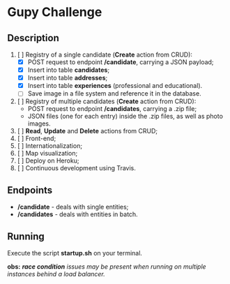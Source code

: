 # Gupy Challenge

## Description

1. [ ] Registry of a single candidate (**Create** action from CRUD):
    - [X] POST request to endpoint **/candidate**, carrying a JSON payload;
    - [X] Insert into table **candidates**;
    - [X] Insert into table **addresses**;
    - [X] Insert into table **experiences** (professional and educational).
    - [ ] Save image in a file system and reference it in the database.
2. [ ] Registry of multiple candidates (**Create** action from CRUD):
    - POST request to endpoint **/candidates**, carrying a .zip file;
    - JSON files (one for each entry) inside the .zip files, as well as photo images.
3. [ ] **Read**, **Update** and **Delete** actions from CRUD;
4. [ ] Front-end;
5. [ ] Internationalization;
6. [ ] Map visualization;
7. [ ] Deploy on Heroku;
8. [ ] Continuous development using Travis.

## Endpoints

- **/candidate** - deals with single entities;
- **/candidates** - deals with entities in batch.

## Running

Execute the script **startup.sh** on your terminal.

**obs:** ***race condition** issues may be present when running on multiple instances behind a load balancer.*
